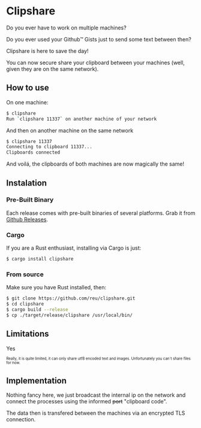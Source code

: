# Clipshare

Do you ever have to work on multiple machines?

Do you ever used your Github™ Gists just to send some text between then?

Clipshare is here to save the day!

You can now secure share your clipboard between your machines (well, given they are on the same network).

## How to use

On one machine:
```bash
$ clipshare
Run `clipshare 11337` on another machine of your network
```

And then on another machine on the same network
```bash
$ clipshare 11337
Connecting to clipboard 11337...
Clipboards connected
```

And voilá, the clipboards of both machines are now magically the same!

## Instalation

### Pre-Built Binary
Each release comes with pre-built binaries of several platforms. Grab it from [Github Releases](https://github.com/reu/clipshare/releases).

### Cargo
If you are a Rust enthusiast, installing via Cargo is just:
```bash
$ cargo install clipshare
```

### From source
Make sure you have Rust installed, then:
```bash
$ git clone https://github.com/reu/clipshare.git
$ cd clipshare
$ cargo build --release
$ cp ./target/release/clipshare /usr/local/bin/
```

## Limitations

Yes

<sup><sub>Really, it is quite limited, it can only share utf8 encoded text and images. Unfortunately you can´t share files for now.</sub></sup>

## Implementation

Nothing fancy here, we just broadcast the internal ip on the network and connect the processes using the informed ~~port~~ "clipboard code".

The data then is transfered between the machines via an encrypted TLS connection.
